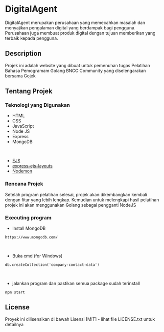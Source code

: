 # DigitalAgent

DigitalAgent merupakan perusahaan yang memecahkan masalah dan menyajikan pengalaman digital yang berdampak bagi pengguna. Perusahaan juga membuat produk digital dengan tujuan memberikan yang terbaik kepada pengguna.

## Description

Projek ini adalah website yang dibuat untuk pemenuhan tugas Pelatihan Bahasa Pemogramam Golang BNCC Community yang diselengarakan bersama Gojek

## Tentang Projek

### Teknologi yang Digunakan

* HTML
* CSS
* JavaScript
* Node JS
* Express
* MongoDB
<br>

* [EJS](https://www.npmjs.com/package/ejs)
* [express-ejs-layouts](https://www.npmjs.com/package/express-ejs-layouts)
* [Nodemon](https://www.npmjs.com/package/nodemon)



### Rencana Projek
Setelah program pelatihan selesai, projek akan dikembangkan kembali dengan fitur yang lebih lengkap. Kemudian untuk melengkapi hasil pelatihan projek ini akan menggunakan Golang sebagai pengganti NodeJS

### Executing program 

* Install MongoDB

```
https://www.mongodb.com/
```
<br>

* Buka cmd (for Windows)

```
db.createCollection('company-contact-data')
```

<br>

* jalankan program dan pastikan semua package sudah terinstall

```
npm start
```


## License

Proyek ini dilisensikan di bawah Lisensi [MIT] - lihat file LICENSE.txt untuk detailnya
